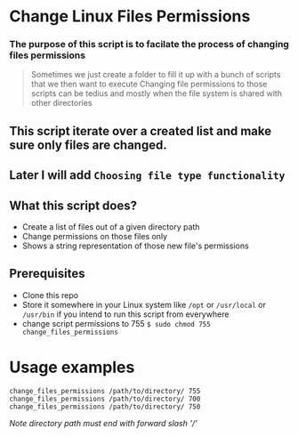 # Change Linux Files Permissions

### The purpose of this script is to facilate the process of changing files permissions
> Sometimes we just create a folder to fill it up with a bunch of scripts that we then want 
> to execute
> Changing file permissions to those scripts can be tedius and mostly when the file system is shared with other directories

## This script iterate over a created list and make sure only files are changed. 
## Later I will add `Choosing file type functionality` 

## What this script does?
* Create a list of files out of a given directory path
* Change permissions on those files only
* Shows a string representation of those new file's permissions

## Prerequisites
* Clone this repo
* Store it somewhere in your Linux system like `/opt` or `/usr/local` or `/usr/bin` if you intend to run this script from everywhere
* change script permissions to 755 `$ sudo chmod 755 change_files_permissions`

# Usage examples
`change_files_permissions /path/to/directory/ 755` 
`change_files_permissions /path/to/directory/ 700` 
`change_files_permissions /path/to/directory/ 750` 

*Note directory path must end with forward slash '/'*

